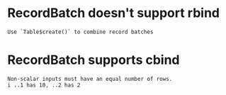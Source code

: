 # RecordBatch doesn't support rbind

    Use `Table$create()` to combine record batches

# RecordBatch supports cbind

    Non-scalar inputs must have an equal number of rows.
    i ..1 has 10, ..2 has 2

